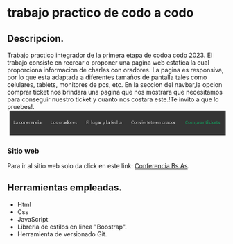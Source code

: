 # trabajo practico de codo a codo

## Descripcion. 
Trabajo practico integrador de la primera etapa de codoa codo 2023.
El trabajo consiste en recrear o proponer una pagina web estatica la cual proporciona informacion de charlas con oradores.
La pagina es responsiva, por lo que esta adaptada a diferentes tamaños de pantalla tales como celulares, tablets, monitores de pcs, etc.
En la seccion del navbar,la opcion comprar ticket nos brindara una pagina que nos mostrara que necesitamos para conseguir nuestro ticket y cuanto nos costara este.!Te invito a que lo pruebes!.
![navbar image](./assets/img/nav.png "navbar del sitio")
### Sitio web
Para ir al sitio web solo da click en este link: [Conferencia Bs As](https://villalbalucas.github.io/tp-front-cac/).

## Herramientas empleadas.
  - Html 
  - Css
  - JavaScript
  - Libreria de estilos en linea "Boostrap".
  - Herramienta de versionado Git.



